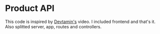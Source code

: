 # Product API

This code is inspired by [Devtamin's](https://www.youtube.com/watch?v=9OfL9H6AmhQ) video. I included frontend and that's it. Also splitted server, app, routes and controllers.
